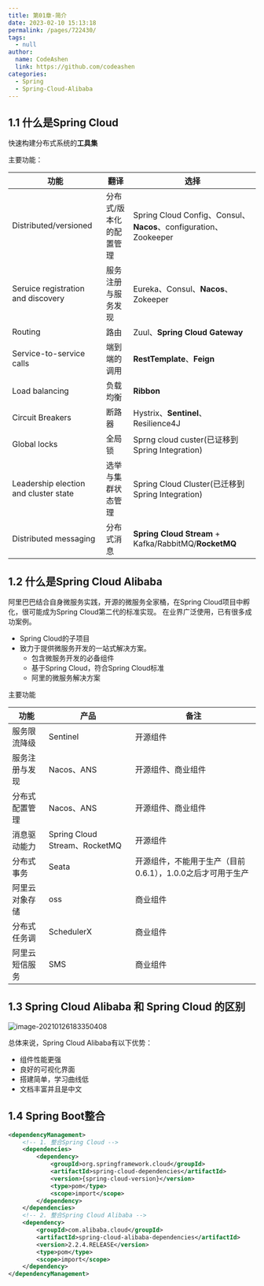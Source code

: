 ```yaml
---
title: 第01章-简介
date: 2023-02-10 15:13:18
permalink: /pages/722430/
tags: 
  - null
author: 
  name: CodeAshen
  link: https://github.com/codeashen
categories: 
  - Spring
  - Spring-Cloud-Alibaba
---
```

## 1.1 什么是Spring Cloud

快速构建分布式系统的**工具集**

主要功能：

| 功能                                  | 翻译                    | 选择                                                             |
| ------------------------------------- | ----------------------- | ---------------------------------------------------------------- |
| Distributed/versioned                 | 分布式/版本化的配置管理 | Spring Cloud Config、Consul、**Nacos**、configuration、Zookeeper |
| Seruice registration and discovery    | 服务注册与服务发现      | Eureka、Consul、**Nacos**、Zokeeper                              |
| Routing                               | 路由                    | Zuul、**Spring Cloud Gateway**                                   |
| Service-to-service calls              | 端到端的调用            | **RestTemplate**、**Feign**                                      |
| Load balancing                        | 负载均衡                | **Ribbon**                                                       |
| Circuit Breakers                      | 断路器                  | Hystrix、**Sentinel**、Resilience4J                              |
| Global locks                          | 全局锁                  | Sprng cloud custer(已证移到Spring Integration)                   |
| Leadership election and cluster state | 选举与集群状态管理      | Spring Cloud Cluster(已迁移到Spring Integration)                 |
| Distributed messaging                 | 分布式消息              | **Spring Cloud Stream** + Kafka/RabbitMQ/**RocketMQ**            |

## 1.2 什么是Spring Cloud Alibaba

阿里巴巴结合自身微服务实践，开源的微服务全家桶，在Spring Cloud项目中孵化，很可能成为Spring Cloud第二代的标准实现。 在业界广泛使用，已有很多成功案例。

* Spring Cloud的子项目
* 致力于提供微服务开发的一站式解决方案。
  * 包含微服务开发的必备组件
  * 基于Spring Cloud，符合Spring Cloud标准
  * 阿里的微服务解决方案

主要功能

| 功能           | 产品                          | 备注                                                       |
| -------------- | ----------------------------- | ---------------------------------------------------------- |
| 服务限流降级   | Sentinel                      | 开源组件                                                   |
| 服务注册与发现 | Nacos、ANS                    | 开源组件、商业组件                                         |
| 分布式配置管理 | Nacos、ANS                    | 开源组件、商业组件                                         |
| 消息驱动能力   | Spring Cloud Stream、RocketMQ | 开源组件                                                   |
| 分布式事务     | Seata                         | 开源组件，不能用于生产（目前0.6.1），1.0.0之后才可用于生产 |
| 阿里云对象存储 | oss                           | 商业组件                                                   |
| 分布式任务调   | SchedulerX                    | 商业组件                                                   |
| 阿里云短信服务 | SMS                           | 商业组件                                                   |

## 1.3 Spring Cloud Alibaba 和 Spring Cloud 的区别

![image-20210126183350408](https://s3.ax1x.com/2021/02/01/yVjx7d.png)

总体来说，Spring Cloud Alibaba有以下优势：

* 组件性能更强
* 良好的可视化界面
* 搭建简单，学习曲线低
* 文档丰富并且是中文

## 1.4 Spring Boot整合

```xml
<dependencyManagement>
    <!-- 1. 整合Spring Cloud -->
	<dependencies>
		<dependency>
			<groupId>org.springframework.cloud</groupId>
			<artifactId>spring-cloud-dependencies</artifactId>
			<version>{spring-cloud-version}</version>
			<type>pom</type>
			<scope>import</scope>
		</dependency>
	</dependencies>
    <!-- 2. 整合Spring Cloud Alibaba -->
    <dependency>
        <groupId>com.alibaba.cloud</groupId>
        <artifactId>spring-cloud-alibaba-dependencies</artifactId>
        <version>2.2.4.RELEASE</version>
        <type>pom</type>
        <scope>import</scope>
    </dependency>
</dependencyManagement>
```
